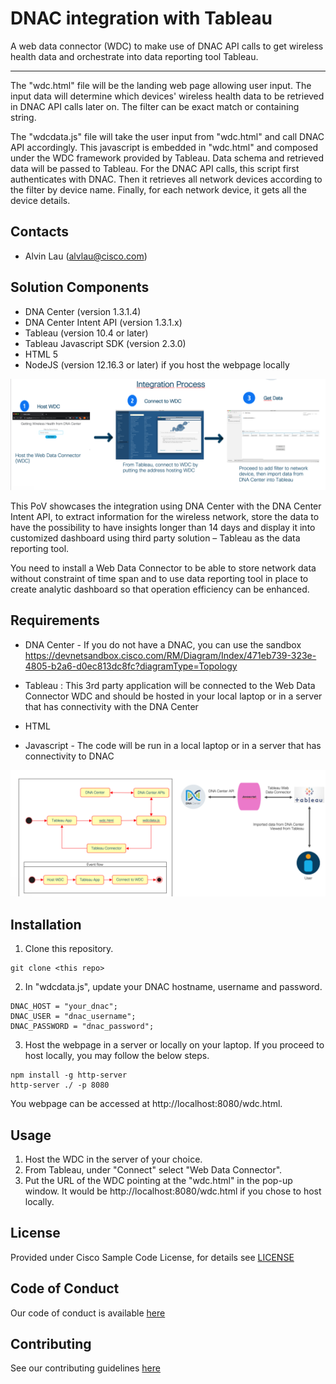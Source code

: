 # DNAC integration with Tableau

A web data connector (WDC) to make use of DNAC API calls to get wireless health data and orchestrate into data reporting tool Tableau.

---

The "wdc.html" file will be the landing web page allowing user input. The input data will determine which devices' wireless health data to be retrieved in DNAC API calls later on. The filter can be exact match or containing string.

The "wdcdata.js" file will take the user input from "wdc.html" and call DNAC API accordingly. This javascript is embedded in "wdc.html" and composed under the WDC framework provided by Tableau. Data schema and retrieved data will be passed to Tableau. For the DNAC API calls, this script first authenticates with DNAC. Then it retrieves all network devices according to the filter by device name. Finally, for each network device, it gets all the device details.


## Contacts
* Alvin Lau (alvlau@cisco.com)



## Solution Components
* DNA Center (version 1.3.1.4)
* DNA Center Intent API (version 1.3.1.x)
* Tableau (version 10.4 or later)
* Tableau Javascript SDK (version 2.3.0)
* HTML 5
* NodeJS (version 12.16.3 or later) if you host the webpage locally


![Journey  DNAC + Tableau](DNAC_Tableau_Journey.png)


This PoV showcases the integration using DNA Center with the DNA Center Intent API, to extract information for the wireless network, store the data to have the possibility to have insights longer than 14 days and display it into customized dashboard using third party solution – Tableau as the data reporting tool.


You  need to install a Web Data Connector to be able to store network data without constraint of time span and to use data reporting tool in place to create analytic dashboard so that operation efficiency can be enhanced.


## Requirements


-  DNA Center - If you do not have a  DNAC, you  can use the sandbox https://devnetsandbox.cisco.com/RM/Diagram/Index/471eb739-323e-4805-b2a6-d0ec813dc8fc?diagramType=Topology

-  Tableau : This 3rd party application will be connected to the Web Data Connector WDC and should be hosted in your local laptop or in a server that has connectivity with the  DNA Center

- HTML
- Javascript  - The code will be run in  a local laptop or in a server that has connectivity to DNAC

![High Level Design](DNAC_Tableau_HLD.png)



## Installation

1. Clone this repository.<br>
```
git clone <this repo>
```

2. In "wdcdata.js", update your DNAC hostname, username and password.
```
DNAC_HOST = "your_dnac";
DNAC_USER = "dnac_username";
DNAC_PASSWORD = "dnac_password";
```

3. Host the webpage in a server or locally on your laptop. If you proceed to host locally, you may follow the below steps.
```
npm install -g http-server
http-server ./ -p 8080
```
  You webpage can be accessed at http://localhost:8080/wdc.html.


## Usage

1. Host the WDC in the server of your choice.
2. From Tableau, under "Connect" select "Web Data Connector".
3. Put the URL of the WDC pointing at the "wdc.html" in the pop-up window. It would be http://localhost:8080/wdc.html if you chose to host locally.




## License
Provided under Cisco Sample Code License, for details see [LICENSE](./LICENSE)


## Code of Conduct
Our code of conduct is available [here](./CODE_OF_CONDUCT.md)


## Contributing
See our contributing guidelines [here](./CONTRIBUTING.md)
